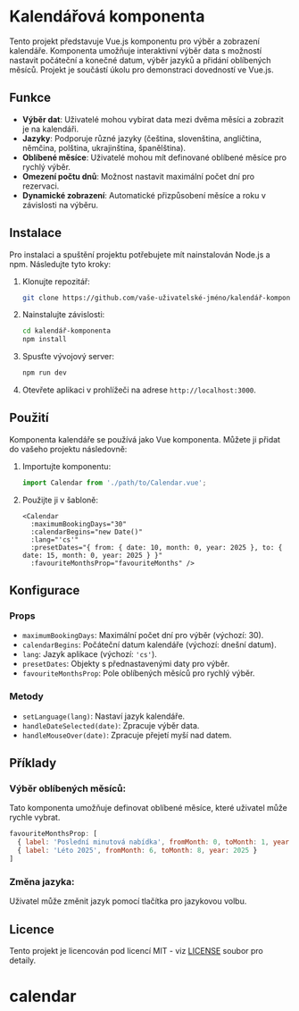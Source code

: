 
# Kalendářová komponenta

Tento projekt představuje Vue.js komponentu pro výběr a zobrazení kalendáře. Komponenta umožňuje interaktivní výběr data s možností nastavit počáteční a konečné datum, výběr jazyků a přidání oblíbených měsíců. Projekt je součástí úkolu pro demonstraci dovedností ve Vue.js.

## Funkce

- **Výběr dat**: Uživatelé mohou vybírat data mezi dvěma měsíci a zobrazit je na kalendáři.
- **Jazyky**: Podporuje různé jazyky (čeština, slovenština, angličtina, němčina, polština, ukrajinština, španělština).
- **Oblíbené měsíce**: Uživatelé mohou mít definované oblíbené měsíce pro rychlý výběr.
- **Omezení počtu dnů**: Možnost nastavit maximální počet dní pro rezervaci.
- **Dynamické zobrazení**: Automatické přizpůsobení měsíce a roku v závislosti na výběru.

## Instalace

Pro instalaci a spuštění projektu potřebujete mít nainstalován Node.js a npm. Následujte tyto kroky:

1. Klonujte repozitář:
   ```bash
   git clone https://github.com/vaše-uživatelské-jméno/kalendář-komponenta.git
   ```

2. Nainstalujte závislosti:
   ```bash
   cd kalendář-komponenta
   npm install
   ```

3. Spusťte vývojový server:
   ```bash
   npm run dev
   ```

4. Otevřete aplikaci v prohlížeči na adrese `http://localhost:3000`.

## Použití

Komponenta kalendáře se používá jako Vue komponenta. Můžete ji přidat do vašeho projektu následovně:

1. Importujte komponentu:
   ```javascript
   import Calendar from './path/to/Calendar.vue';
   ```

2. Použijte ji v šabloně:
   ```vue
   <Calendar
     :maximumBookingDays="30"
     :calendarBegins="new Date()"
     :lang="'cs'"
     :presetDates="{ from: { date: 10, month: 0, year: 2025 }, to: { date: 15, month: 0, year: 2025 } }"
     :favouriteMonthsProp="favouriteMonths" />
   ```

## Konfigurace

### Props

- `maximumBookingDays`: Maximální počet dní pro výběr (výchozí: 30).
- `calendarBegins`: Počáteční datum kalendáře (výchozí: dnešní datum).
- `lang`: Jazyk aplikace (výchozí: `'cs'`).
- `presetDates`: Objekty s přednastavenými daty pro výběr.
- `favouriteMonthsProp`: Pole oblíbených měsíců pro rychlý výběr.

### Metody

- `setLanguage(lang)`: Nastaví jazyk kalendáře.
- `handleDateSelected(date)`: Zpracuje výběr data.
- `handleMouseOver(date)`: Zpracuje přejetí myší nad datem.

## Příklady

### Výběr oblíbených měsíců:
Tato komponenta umožňuje definovat oblíbené měsíce, které uživatel může rychle vybrat.

```javascript
favouriteMonthsProp: [
  { label: 'Poslední minutová nabídka', fromMonth: 0, toMonth: 1, year: 2025 },
  { label: 'Léto 2025', fromMonth: 6, toMonth: 8, year: 2025 }
]
```

### Změna jazyka:
Uživatel může změnit jazyk pomocí tlačítka pro jazykovou volbu.

## Licence

Tento projekt je licencován pod licencí MIT - viz [LICENSE](LICENSE) soubor pro detaily.
# calendar

